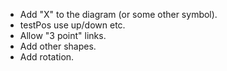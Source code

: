 * Add "X" to the diagram (or some other symbol).
* testPos use up/down etc.
* Allow "3 point" links.
* Add other shapes.
* Add rotation.